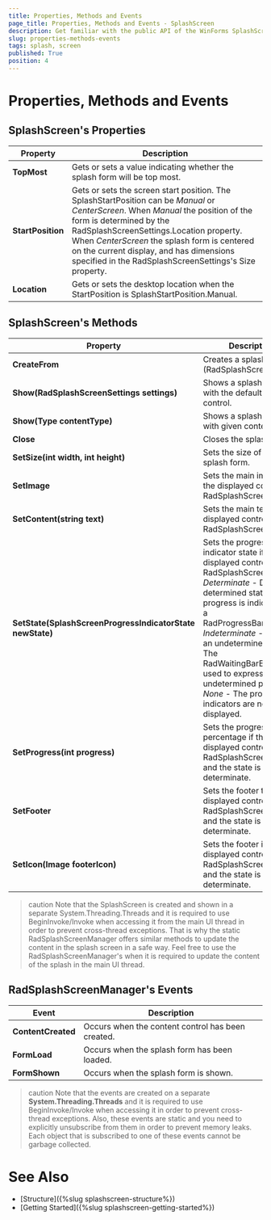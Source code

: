 ```yaml
---
title: Properties, Methods and Events
page_title: Properties, Methods and Events - SplashScreen
description: Get familiar with the public API of the WinForms SplashScreen.
slug: properties-methods-events
tags: splash, screen
published: True
position: 4  
---
```


# Properties, Methods and Events

## SplashScreen's Properties

|Property|Description|
|----|----|
|**TopMost**|Gets or sets a value indicating whether the splash form will be top most.|
|**StartPosition**|Gets or sets the screen start position. The SplashStartPosition can be *Manual* or *CenterScreen*. When *Manual* the position of the form is determined by the RadSplashScreenSettings.Location property. When *CenterScreen* the splash form is centered on the current display, and has dimensions specified in the RadSplashScreenSettings's Size property.|
|**Location**| Gets or sets the desktop location when the  StartPosition is SplashStartPosition.Manual.|

## SplashScreen's Methods

|Property|Description|
|----|----|
|**CreateFrom**| Creates a splash form (RadSplashScreenForm).|
|**Show(RadSplashScreenSettings settings)**|Shows a splash form with the default splash control.|
|**Show(Type contentType)**|Shows a splash form with given content type.|
|**Close**|Closes the splash form.|
|**SetSize(int width, int height)**|Sets the size of the splash form.|
|**SetImage**|Sets the main image if the displayed control is RadSplashScreenControl.|
|**SetContent(string text)**|Sets the main text if the displayed control is RadSplashScreenControl.|
|**SetState(SplashScreenProgressIndicatorState newState)**|Sets the progress indicator state if the displayed control is RadSplashScreenControl. *Determinate* - Defines a determined state. The progress is indicated by a RadProgressBarElement. *Indeterminate* - Defines an undetermined state. The RadWaitingBarElement is used to express the undetermined progress. *None* - The progress indicators are not displayed.|
|**SetProgress(int progress)**|Sets the progress percentage if the displayed control is RadSplashScreenControl and the state is determinate.|
|**SetFooter**|Sets the footer text if the displayed control is RadSplashScreenControl and the state is determinate.|
|**SetIcon(Image footerIcon)**|Sets the footer icon if the displayed control is RadSplashScreenControl and the state is determinate.|

>caution Note that the SplashScreen is created and shown in a separate System.Threading.Threads and it is required to use BeginInvoke/Invoke when accessing it from the main UI thread in order to prevent cross-thread exceptions. That is why the static RadSplashScreenManager offers similar methods to update the content in the splash screen in a safe way. Feel free to use the RadSplashScreenManager's when it is required to update the content of the splash in the main UI thread.

## RadSplashScreenManager's Events

|Event|Description|
|----|----|
|**ContentCreated**|Occurs when the content control has been created.| 
|**FormLoad**|Occurs when the splash form has been loaded.|
|**FormShown**|Occurs when the splash form is shown.|

>caution Note that the events are created on a separate __System.Threading.Threads__ and it is required to use BeginInvoke/Invoke when accessing it in order to prevent cross-thread exceptions. Also, these events are static and you need to explicitly unsubscribe from them in order to prevent memory leaks. Each object that is subscribed to one of these events cannot be garbage collected.

# See Also

* [Structure]({%slug splashscreen-structure%}) 
* [Getting Started]({%slug splashscreen-getting-started%}) 
 
        
